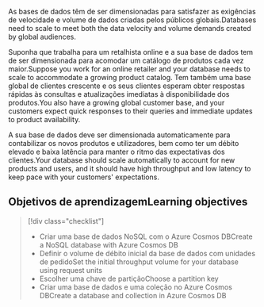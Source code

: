 <span data-ttu-id="25f2b-101">As bases de dados têm de ser dimensionadas para satisfazer as exigências de velocidade e volume de dados criadas pelos públicos globais.</span><span class="sxs-lookup"><span data-stu-id="25f2b-101">Databases need to scale to meet both the data velocity and volume demands created by global audiences.</span></span>

<span data-ttu-id="25f2b-102">Suponha que trabalha para um retalhista online e a sua base de dados tem de ser dimensionada para acomodar um catálogo de produtos cada vez maior.</span><span class="sxs-lookup"><span data-stu-id="25f2b-102">Suppose you work for an online retailer and your database needs to scale to accommodate a growing product catalog.</span></span> <span data-ttu-id="25f2b-103">Tem também uma base global de clientes crescente e os seus clientes esperam obter respostas rápidas às consultas e atualizações imediatas à disponibilidade dos produtos.</span><span class="sxs-lookup"><span data-stu-id="25f2b-103">You also have a growing global customer base, and your customers expect quick responses to their queries and immediate updates to product availability.</span></span>

<span data-ttu-id="25f2b-104">A sua base de dados deve ser dimensionada automaticamente para contabilizar os novos produtos e utilizadores, bem como ter um débito elevado e baixa latência para manter o ritmo das expectativas dos clientes.</span><span class="sxs-lookup"><span data-stu-id="25f2b-104">Your database should scale automatically to account for new products and users, and it should have high throughput and low latency to keep pace with your customers' expectations.</span></span>

## <a name="learning-objectives"></a><span data-ttu-id="25f2b-105">Objetivos de aprendizagem</span><span class="sxs-lookup"><span data-stu-id="25f2b-105">Learning objectives</span></span>
> [!div class="checklist"]
> * <span data-ttu-id="25f2b-106">Criar uma base de dados NoSQL com o Azure Cosmos DB</span><span class="sxs-lookup"><span data-stu-id="25f2b-106">Create a NoSQL database with Azure Cosmos DB</span></span>
> * <span data-ttu-id="25f2b-107">Definir o volume de débito inicial da base de dados com unidades de pedido</span><span class="sxs-lookup"><span data-stu-id="25f2b-107">Set the initial throughput volume for your database using request units</span></span>
> * <span data-ttu-id="25f2b-108">Escolher uma chave de partição</span><span class="sxs-lookup"><span data-stu-id="25f2b-108">Choose a partition key</span></span>
> * <span data-ttu-id="25f2b-109">Criar uma base de dados e uma coleção no Azure Cosmos DB</span><span class="sxs-lookup"><span data-stu-id="25f2b-109">Create a database and collection in Azure Cosmos DB</span></span>
